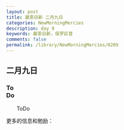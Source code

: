 ```yaml
---
layout: post
title: 晨恩日新 二月九日
categories: NewMorningMercies
description: day 9
keywords: 晨恩日新，保罗区普
comments: false
permalink: /library/NewMorningMercies/0209
---
```


## 二月九日

### To <br> Do

&emsp;&emsp;ToDo

更多的信息和勉励：[]()
